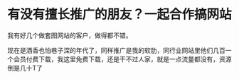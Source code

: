 # 有没有擅长推广的朋友？一起合作搞网站


我有好几个做套图网站的客户，做得都不错。

现在是酒香也怕巷子深的年代了，同样推广是我的软肋，同行业网站里他们几百一个会员付费下载，我这里免费下载，还是干不过人家，就是一点流量都没有，资源倒是几十T了<img src="static/image/smiley/default/sweat.gif" smilieid="10" border="0" alt="" />
